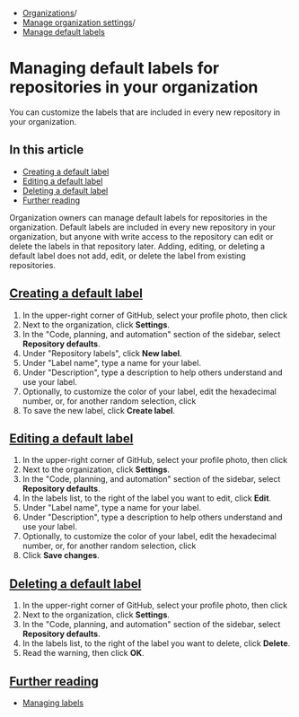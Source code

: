  * [Organizations](https://docs.github.com/en/organizations "Organizations")/
  * [Manage organization settings](https://docs.github.com/en/organizations/managing-organization-settings "Manage organization settings")/
  * [Manage default labels](https://docs.github.com/en/organizations/managing-organization-settings/managing-default-labels-for-repositories-in-your-organization "Manage default labels")


# Managing default labels for repositories in your organization
You can customize the labels that are included in every new repository in your organization.
## In this article
  * [Creating a default label](https://docs.github.com/en/organizations/managing-organization-settings/managing-default-labels-for-repositories-in-your-organization#creating-a-default-label)
  * [Editing a default label](https://docs.github.com/en/organizations/managing-organization-settings/managing-default-labels-for-repositories-in-your-organization#editing-a-default-label)
  * [Deleting a default label](https://docs.github.com/en/organizations/managing-organization-settings/managing-default-labels-for-repositories-in-your-organization#deleting-a-default-label)
  * [Further reading](https://docs.github.com/en/organizations/managing-organization-settings/managing-default-labels-for-repositories-in-your-organization#further-reading)


Organization owners can manage default labels for repositories in the organization.
Default labels are included in every new repository in your organization, but anyone with write access to the repository can edit or delete the labels in that repository later. Adding, editing, or deleting a default label does not add, edit, or delete the label from existing repositories.
## [Creating a default label](https://docs.github.com/en/organizations/managing-organization-settings/managing-default-labels-for-repositories-in-your-organization#creating-a-default-label)
  1. In the upper-right corner of GitHub, select your profile photo, then click 
  2. Next to the organization, click **Settings**.
  3. In the "Code, planning, and automation" section of the sidebar, select **Repository defaults**.
  4. Under "Repository labels", click **New label**.
  5. Under "Label name", type a name for your label.
  6. Under "Description", type a description to help others understand and use your label.
  7. Optionally, to customize the color of your label, edit the hexadecimal number, or, for another random selection, click 
  8. To save the new label, click **Create label**.


## [Editing a default label](https://docs.github.com/en/organizations/managing-organization-settings/managing-default-labels-for-repositories-in-your-organization#editing-a-default-label)
  1. In the upper-right corner of GitHub, select your profile photo, then click 
  2. Next to the organization, click **Settings**.
  3. In the "Code, planning, and automation" section of the sidebar, select **Repository defaults**.
  4. In the labels list, to the right of the label you want to edit, click **Edit**.
  5. Under "Label name", type a name for your label.
  6. Under "Description", type a description to help others understand and use your label.
  7. Optionally, to customize the color of your label, edit the hexadecimal number, or, for another random selection, click 
  8. Click **Save changes**.


## [Deleting a default label](https://docs.github.com/en/organizations/managing-organization-settings/managing-default-labels-for-repositories-in-your-organization#deleting-a-default-label)
  1. In the upper-right corner of GitHub, select your profile photo, then click 
  2. Next to the organization, click **Settings**.
  3. In the "Code, planning, and automation" section of the sidebar, select **Repository defaults**.
  4. In the labels list, to the right of the label you want to delete, click **Delete**.
  5. Read the warning, then click **OK**.


## [Further reading](https://docs.github.com/en/organizations/managing-organization-settings/managing-default-labels-for-repositories-in-your-organization#further-reading)
  * [Managing labels](https://docs.github.com/en/issues/using-labels-and-milestones-to-track-work/managing-labels)


